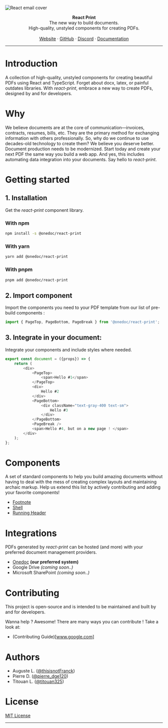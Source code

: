 ![React email cover](https://pbs.twimg.com/profile_banners/1733139456645795840/1705969228/1500x500)

<div align="center"><strong>React Print</strong></div>
<div align="center">The new way to build documents.<br />High-quality, unstyled components for creating PDFs.</div>
<br />
<div align="center">
<a href="https://www.onedoclabs.com/">Website</a> 
<span> · </span>
<a href="https://github.com/OnedocLabs/react-print">GitHub</a> 
<span> · </span>
<a href="https://discord.com/invite/uRJE6e2rgr">Discord</a>
<span> · </span>
<a href="https://docs.onedoclabs.com">Documentation</a>
</div>

---
# Introduction

A collection of high-quality, unstyled components for creating beautiful PDFs using React and TypeScript. Forget about docx, latex, or painful outdates libraries. With *react-print*, embrace a new way to create PDFs, designed by and for developers. 

# Why 

We believe documents are at the core of communication—invoices, contracts, resumes, bills, etc. They are the primary method for exchanging information with others professionally. So, why do we continue to use decades-old technology to create them? We believe you deserve better. Document production needs to be modernized. Start today and create your next PDF the same way you build a web app. And yes, this includes automating data integration into your documents. Say hello to *react-print*.

# Getting started 

## 1. Installation

Get the *react-print* component library.

### With npm 
```sh npm
npm install -s @onedoc/react-print
```
### With yarn
```sh yarn
yarn add @onedoc/react-print
```
### With pnpm
```sh pnpm
pnpm add @onedoc/react-print
```

## 2. Import component

Import the components you need to your PDF template from our list of pre-build components :

```javascript 
import { PageTop, PageBottom, PageBreak } from '@onedoc/react-print';
```

## 3. Integrate in your document:

Integrate your components and include styles where needed.

```javascript
export const document = ({props}) => {
    return (
        <div>
            <PageTop>
                <span>Hello #1</span>
            </PageTop>
            <div>
                Hello #2
            </div>
            <PageBottom>
                <div className="text-gray-400 text-sm">
                    Hello #3
                </div>
            </PageBottom>
            <PageBreak />
            <span>Hello #4, but on a new page ! </span>
        </div>
    );
};
```

# Components
A set of standard components to help you build amazing documents without having to deal with the mess of creating complex layouts and maintaining archaic markup. Help us extend this list by actively contributing and adding your favorite components!

* [Footnote](https://github.com/OnedocLabs/react-print/tree/main/src/Footnote)
* [Shell](https://github.com/OnedocLabs/react-print/tree/main/src/Shell)
* [Running Header](https://github.com/OnedocLabs/react-print/tree/main/src/RunningHeader)

# Integrations

PDFs generated by *react-print* can be hosted (and more) with your preferred document management providers.

* [Onedoc](https://app.onedoclabs.com/login) **(our preferred system)**
* Google Drive *(coming soon..)*
* Microsoft SharePoint *(coming soon..)*

# Contributing

This project is open-source and is intended to be maintained and built by and for developers. </br>

Wanna help ? Awesome! There are many ways you can contribute ! Take a look at: 

* (Contributing Guide)[www.google.com]

# Authors 

* Auguste L. ([@thisisnotFranck](https://twitter.com/thisisnotfranck))
* Pierre D. ([@pierre_dge120](https://twitter.com/pedro_dge120))
* Titouan L. ([@titouan325](https://twitter.com/titouan325))

# License

[MIT License](https://github.com/OnedocLabs/react-print/blob/main/LICENSE.md)

---

